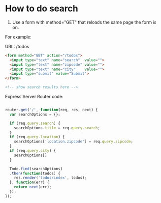 # How to do search

1. Use a form with method="GET" that reloads the same page the form is on.

For example:

URL: /todos

```html
<form method="GET" action="/todos">
  <input type="text" name="search"  value="">
  <input type="text" name="zipcode" value="">
  <input type="text" name="city"    value="">
  <input type="submit" value="Submit">
</form>

<!-- show search results here -->

```

Express Server Router code:

```javascript

router.get('/', function(req, res, next) {
  var searchOptions = {};

  if (req.query.search) {
    searchOptions.title = req.query.search;
  }
  if (req.query.location) {
    searchOptions['location.zipcode'] = req.query.zipcode;
  }
  if (req.query.city) {
    searchOptions[]
  }

  Todo.find(searchOptions)
  .then(function(todos) {
    res.render('todos/index', todos);
  }, function(err) {
    return next(err);
  });
});
